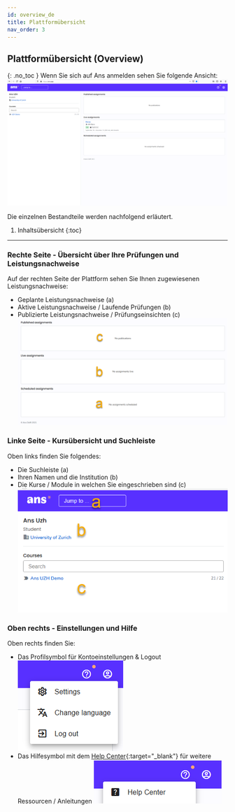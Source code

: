 ```yaml
---
id: overview_de
title: Plattformübersicht
nav_order: 3
---
```


## Plattformübersicht (Overview)
{: .no_toc }
Wenn Sie sich auf Ans anmelden sehen Sie folgende Ansicht:
[![Startseite-Uebersicht](assets/overview.png)](assets/overview.png)

Die einzelnen Bestandteile werden nachfolgend erläutert.

1. Inhaltsübersicht
{:toc}

---

### Rechte Seite - Übersicht über Ihre Prüfungen und Leistungsnachweise
Auf der rechten Seite der Plattform sehen Sie Ihnen zugewiesenen Leistungsnachweise:
* Geplante Leistungsnachweise (a)
* Aktive Leistungsnachweise / Laufende Prüfungen (b)
* Publizierte Leistungsnachweise / Prüfungseinsichten (c)
[![Startseite-Uebersicht-Rechts](assets/overview-right.png)](assets/overview-right.png)

### Linke Seite - Kursübersicht und Suchleiste
Oben links finden Sie folgendes:
* Die Suchleiste (a)
* Ihren Namen und die Institution (b)
* Die Kurse / Module in welchen Sie eingeschrieben sind (c)
[![Startseite-Uebersicht-Links](assets/overview-left.png)](assets/overview-left.png)

### Oben rechts - Einstellungen und Hilfe
Oben rechts finden Sie:
* Das Profilsymbol für Kontoeinstellungen & Logout  
[![Startseite-Uebersicht-Einstellungen](assets/overview-settings.png)](assets/overview-settings.png)
* Das Hilfesymbol mit dem [Help Center](https://support.ans.app/hc/en-us){:target="_blank"} für weitere Ressourcen / Anleitungen
[![Startseite-Uebersicht-Hilfe](assets/overview-help.png)](assets/overview-help.png)



